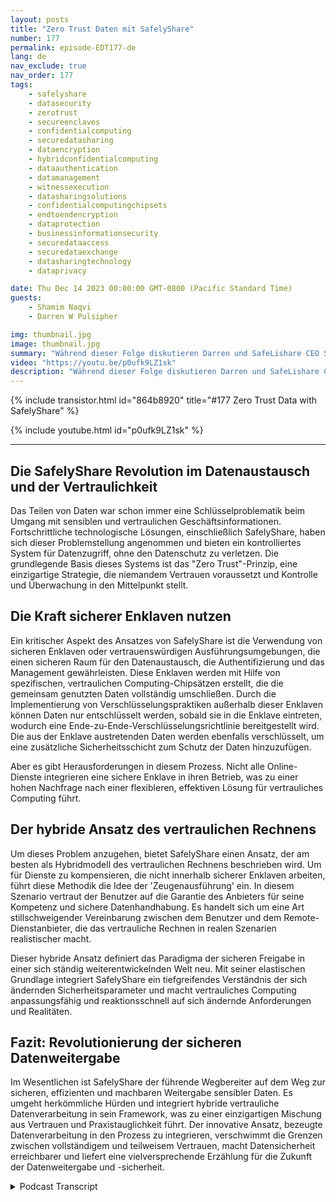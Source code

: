 ```yaml
---
layout: posts
title: "Zero Trust Daten mit SafelyShare"
number: 177
permalink: episode-EDT177-de
lang: de
nav_exclude: true
nav_order: 177
tags:
    - safelyshare
    - datasecurity
    - zerotrust
    - secureenclaves
    - confidentialcomputing
    - securedatasharing
    - dataencryption
    - hybridconfidentialcomputing
    - dataauthentication
    - datamanagement
    - witnessexecution
    - datasharingsolutions
    - confidentialcomputingchipsets
    - endtoendencryption
    - dataprotection
    - businessinformationsecurity
    - securedataaccess
    - securedataexchange
    - datasharingtechnology
    - dataprivacy

date: Thu Dec 14 2023 00:00:00 GMT-0800 (Pacific Standard Time)
guests:
    - Shamim Naqvi
    - Darren W Pulsipher

img: thumbnail.jpg
image: thumbnail.jpg
summary: "Während dieser Folge diskutieren Darren und SafeLishare CEO Shamim Naqvi, wie vertrauliches Computing eingesetzt werden kann, um verwaltete Datenaustausch-Kollaborationsumgebungen in der Cloud zu erstellen."
video: "https://youtu.be/p0ufk9LZ1sk"
description: "Während dieser Folge diskutieren Darren und SafeLishare CEO Shamim Naqvi, wie vertrauliches Computing eingesetzt werden kann, um verwaltete Datenaustausch-Kollaborationsumgebungen in der Cloud zu erstellen."
---
```


<div>
{% include transistor.html id="864b8920" title="#177 Zero Trust Data with SafelyShare" %}

{% include youtube.html id="p0ufk9LZ1sk" %}
</div>

---

## Die SafelyShare Revolution im Datenaustausch und der Vertraulichkeit

Das Teilen von Daten war schon immer eine Schlüsselproblematik beim Umgang mit sensiblen und vertraulichen Geschäftsinformationen. Fortschrittliche technologische Lösungen, einschließlich SafelyShare, haben sich dieser Problemstellung angenommen und bieten ein kontrolliertes System für Datenzugriff, ohne den Datenschutz zu verletzen. Die grundlegende Basis dieses Systems ist das "Zero Trust"-Prinzip, eine einzigartige Strategie, die niemandem Vertrauen voraussetzt und Kontrolle und Überwachung in den Mittelpunkt stellt.

## Die Kraft sicherer Enklaven nutzen

Ein kritischer Aspekt des Ansatzes von SafelyShare ist die Verwendung von sicheren Enklaven oder vertrauenswürdigen Ausführungsumgebungen, die einen sicheren Raum für den Datenaustausch, die Authentifizierung und das Management gewährleisten. Diese Enklaven werden mit Hilfe von spezifischen, vertraulichen Computing-Chipsätzen erstellt, die die gemeinsam genutzten Daten vollständig umschließen. Durch die Implementierung von Verschlüsselungspraktiken außerhalb dieser Enklaven können Daten nur entschlüsselt werden, sobald sie in die Enklave eintreten, wodurch eine Ende-zu-Ende-Verschlüsselungsrichtlinie bereitgestellt wird. Die aus der Enklave austretenden Daten werden ebenfalls verschlüsselt, um eine zusätzliche Sicherheitsschicht zum Schutz der Daten hinzuzufügen.

Aber es gibt Herausforderungen in diesem Prozess. Nicht alle Online-Dienste integrieren eine sichere Enklave in ihren Betrieb, was zu einer hohen Nachfrage nach einer flexibleren, effektiven Lösung für vertrauliches Computing führt.

## Der hybride Ansatz des vertraulichen Rechnens

Um dieses Problem anzugehen, bietet SafelyShare einen Ansatz, der am besten als Hybridmodell des vertraulichen Rechnens beschrieben wird. Um für Dienste zu kompensieren, die nicht innerhalb sicherer Enklaven arbeiten, führt diese Methodik die Idee der 'Zeugenausführung' ein. In diesem Szenario vertraut der Benutzer auf die Garantie des Anbieters für seine Kompetenz und sichere Datenhandhabung. Es handelt sich um eine Art stillschweigender Vereinbarung zwischen dem Benutzer und dem Remote-Dienstanbieter, die das vertrauliche Rechnen in realen Szenarien realistischer macht.

Dieser hybride Ansatz definiert das Paradigma der sicheren Freigabe in einer sich ständig weiterentwickelnden Welt neu. Mit seiner elastischen Grundlage integriert SafelyShare ein tiefgreifendes Verständnis der sich ändernden Sicherheitsparameter und macht vertrauliches Computing anpassungsfähig und reaktionsschnell auf sich ändernde Anforderungen und Realitäten.

## Fazit: Revolutionierung der sicheren Datenweitergabe

Im Wesentlichen ist SafelyShare der führende Wegbereiter auf dem Weg zur sicheren, effizienten und machbaren Weitergabe sensibler Daten. Es umgeht herkömmliche Hürden und integriert hybride vertrauliche Datenverarbeitung in sein Framework, was zu einer einzigartigen Mischung aus Vertrauen und Praxistauglichkeit führt. Der innovative Ansatz, bezeugte Datenverarbeitung in den Prozess zu integrieren, verschwimmt die Grenzen zwischen vollständigem und teilweisem Vertrauen, macht Datensicherheit erreichbarer und liefert eine vielversprechende Erzählung für die Zukunft der Datenweitergabe und -sicherheit.



<details>
<summary> Podcast Transcript </summary>

<p></p>

</details>
